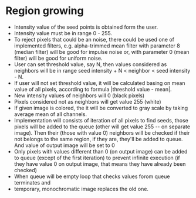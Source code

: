 Region growing
==============
* Intensity value of the seed points is obtained form the user.
* Intensity value must be in range 0 - 255.
* To reject pixels that could be an noise, there could be used one of
  implemented filters, e.g. alpha-trimmed mean filter with parameter 8 (median
  filter) will be good for impulse noise or, with parameter 0 (mean filter) will
  be good for uniform noise.
* User can set threshold value, say N, then values considered as neighbors
  will be in range seed intensity + N < neighbor < seed intensity - N.
* If user will not set threshold value, it will be calculated basing on mean
  value of all pixels, according to formula |threshold value - mean|.
* New intensity values of neighbors will 0 (black pixels)
* Pixels considered not as neighbors will get value 255 (white)
* If given image is colored, the it will be converted to gray scale by taking
  average mean of all channels.
* Implementation will consists of iteration of all pixels to find seeds, those
  pixels will be added to the queue (other will get value 255 -- on separate
  image). Then their (those with value 0) neighbors will be checked if
  their not belongs to the same region, if they are, they'll be added to queue.
  And value of output image will be set to 0
* Only pixels with values different than 0 (on output image) can be added to
  queue (except of the first iteration) to prevent infinite execution (if they
  have value 0 on output image, that means they have already been checked)
* When queue will be empty loop that checks values forom queue terminates and
* temporary, monochromatic image replaces the old one.
